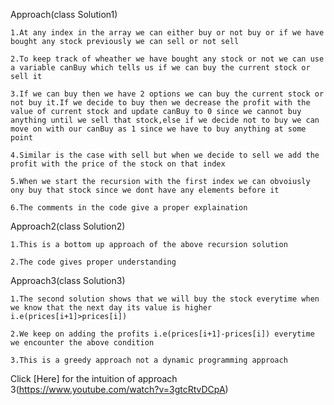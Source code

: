 Approach(class Solution1)

    1.At any index in the array we can either buy or not buy or if we have bought any stock previously we can sell or not sell

    2.To keep track of wheather we have bought any stock or not we can use a variable canBuy which tells us if we can buy the current stock or sell it

    3.If we can buy then we have 2 options we can buy the current stock or not buy it.If we decide to buy then we decrease the profit with the value of current stock and update canBuy to 0 since we cannot buy anything until we sell that stock,else if we decide not to buy we can move on with our canBuy as 1 since we have to buy anything at some point

    4.Similar is the case with sell but when we decide to sell we add the profit with the price of the stock on that index

    5.When we start the recursion with the first index we can obvoiusly ony buy that stock since we dont have any elements before it

    6.The comments in the code give a proper explaination

Approach2(class Solution2)

    1.This is a bottom up approach of the above recursion solution

    2.The code gives proper understanding

Approach3(class Solution3)

    1.The second solution shows that we will buy the stock everytime when we know that the next day its value is higher 
    i.e(prices[i+1]>prices[i])

    2.We keep on adding the profits i.e(prices[i+1]-prices[i]) everytime we encounter the above condition

    3.This is a greedy approach not a dynamic programming approach

Click [Here] for the intuition of approach 3(https://www.youtube.com/watch?v=3gtcRtvDCpA)
